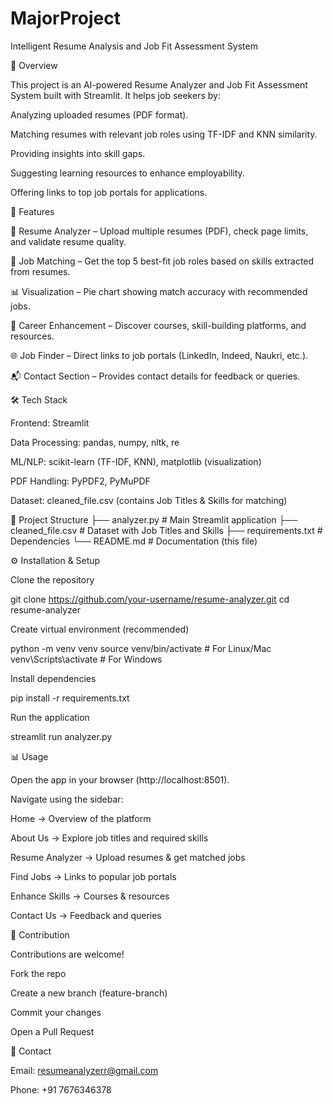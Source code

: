 # MajorProject

Intelligent Resume Analysis and Job Fit Assessment System

📌 Overview

This project is an AI-powered Resume Analyzer and Job Fit Assessment System built with Streamlit.
It helps job seekers by:

Analyzing uploaded resumes (PDF format).

Matching resumes with relevant job roles using TF-IDF and KNN similarity.

Providing insights into skill gaps.

Suggesting learning resources to enhance employability.

Offering links to top job portals for applications.

🚀 Features

📄 Resume Analyzer – Upload multiple resumes (PDF), check page limits, and validate resume quality.

🤝 Job Matching – Get the top 5 best-fit job roles based on skills extracted from resumes.

📊 Visualization – Pie chart showing match accuracy with recommended jobs.

🎯 Career Enhancement – Discover courses, skill-building platforms, and resources.

🌐 Job Finder – Direct links to job portals (LinkedIn, Indeed, Naukri, etc.).

📬 Contact Section – Provides contact details for feedback or queries.

🛠️ Tech Stack

Frontend: Streamlit

Data Processing: pandas, numpy, nltk, re

ML/NLP: scikit-learn (TF-IDF, KNN), matplotlib (visualization)

PDF Handling: PyPDF2, PyMuPDF

Dataset: cleaned_file.csv (contains Job Titles & Skills for matching)

📂 Project Structure
├── analyzer.py        # Main Streamlit application
├── cleaned_file.csv   # Dataset with Job Titles and Skills
├── requirements.txt   # Dependencies
└── README.md          # Documentation (this file)

⚙️ Installation & Setup

Clone the repository

git clone https://github.com/your-username/resume-analyzer.git
cd resume-analyzer


Create virtual environment (recommended)

python -m venv venv
source venv/bin/activate   # For Linux/Mac
venv\Scripts\activate      # For Windows


Install dependencies

pip install -r requirements.txt


Run the application

streamlit run analyzer.py

📊 Usage

Open the app in your browser (http://localhost:8501).

Navigate using the sidebar:

Home → Overview of the platform

About Us → Explore job titles and required skills

Resume Analyzer → Upload resumes & get matched jobs

Find Jobs → Links to popular job portals

Enhance Skills → Courses & resources

Contact Us → Feedback and queries

🤝 Contribution

Contributions are welcome!

Fork the repo

Create a new branch (feature-branch)

Commit your changes

Open a Pull Request

📧 Contact

Email: resumeanalyzerr@gmail.com

Phone: +91 7676346378
